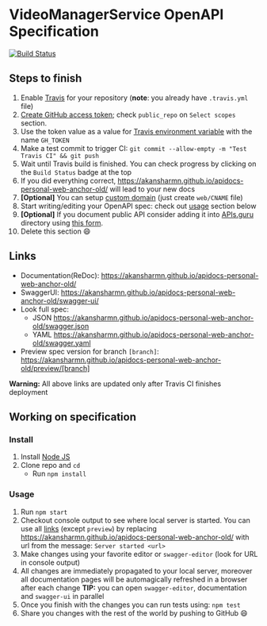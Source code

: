 # VideoManagerService OpenAPI Specification
[![Build Status](https://travis-ci.org/akansharmn/apidocs-personal-web-anchor-old.svg?branch=master)](https://travis-ci.org/akansharmn/apidocs-personal-web-anchor-old)

## Steps to finish

1. Enable [Travis](https://docs.travis-ci.com/user/getting-started/#To-get-started-with-Travis-CI%3A) for your repository (**note**: you already have `.travis.yml` file)
2. [Create GitHub access token](https://help.github.com/articles/creating-an-access-token-for-command-line-use/); check `public_repo` on `Select scopes` section.
3. Use the token value as a value for [Travis environment variable](https://docs.travis-ci.com/user/environment-variables/#Defining-Variables-in-Repository-Settings) with the name `GH_TOKEN`
4. Make a test commit to trigger CI: `git commit --allow-empty -m "Test Travis CI" && git push`
5. Wait until Travis build is finished. You can check progress by clicking on the `Build Status` badge at the top
6. If you did everything correct, https://akansharmn.github.io/apidocs-personal-web-anchor-old/ will lead to your new docs
7. **[Optional]** You can setup [custom domain](https://help.github.com/articles/using-a-custom-domain-with-github-pages/) (just create `web/CNAME` file)
8. Start writing/editing your OpenAPI spec: check out [usage](#usage) section below
9. **[Optional]** If you document public API consider adding it into [APIs.guru](https://APIs.guru) directory using [this form](https://apis.guru/add-api/).
10. Delete this section :smile:

## Links

- Documentation(ReDoc): https://akansharmn.github.io/apidocs-personal-web-anchor-old/
- SwaggerUI: https://akansharmn.github.io/apidocs-personal-web-anchor-old/swagger-ui/
- Look full spec:
    + JSON https://akansharmn.github.io/apidocs-personal-web-anchor-old/swagger.json
    + YAML https://akansharmn.github.io/apidocs-personal-web-anchor-old/swagger.yaml
- Preview spec version for branch `[branch]`: https://akansharmn.github.io/apidocs-personal-web-anchor-old/preview/[branch]

**Warning:** All above links are updated only after Travis CI finishes deployment

## Working on specification
### Install

1. Install [Node JS](https://nodejs.org/)
2. Clone repo and `cd`
    + Run `npm install`

### Usage

1. Run `npm start`
2. Checkout console output to see where local server is started. You can use all [links](#links) (except `preview`) by replacing https://akansharmn.github.io/apidocs-personal-web-anchor-old/ with url from the message: `Server started <url>`
3. Make changes using your favorite editor or `swagger-editor` (look for URL in console output)
4. All changes are immediately propagated to your local server, moreover all documentation pages will be automagically refreshed in a browser after each change
**TIP:** you can open `swagger-editor`, documentation and `swagger-ui` in parallel
5. Once you finish with the changes you can run tests using: `npm test`
6. Share you changes with the rest of the world by pushing to GitHub :smile:
